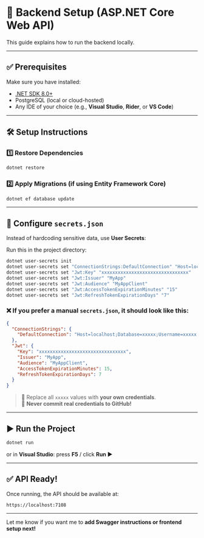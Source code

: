 # 🚀 Backend Setup (ASP.NET Core Web API)

This guide explains how to run the backend locally.

---

## ✅ Prerequisites

Make sure you have installed:

- [.NET SDK 8.0+](https://dotnet.microsoft.com/download)
- PostgreSQL (local or cloud-hosted)
- Any IDE of your choice (e.g., **Visual Studio**, **Rider**, or **VS Code**)

---

## 🛠️ Setup Instructions

### 1️⃣ Restore Dependencies

```sh
dotnet restore
```

### 2️⃣ Apply Migrations (if using Entity Framework Core)

```sh
dotnet ef database update
```

---

## 🔐 Configure `secrets.json`

Instead of hardcoding sensitive data, use **User Secrets**:

Run this in the project directory:

```sh
dotnet user-secrets init
dotnet user-secrets set "ConnectionStrings:DefaultConnection" "Host=localhost;Database=YOUR_DB_NAME;Username=YOUR_USERNAME;Password=YOUR_PASSWORD;SSL Mode=Allow;Trust Server Certificate=true"
dotnet user-secrets set "Jwt:Key" "xxxxxxxxxxxxxxxxxxxxxxxxxxxxxxxx"
dotnet user-secrets set "Jwt:Issuer" "MyApp"
dotnet user-secrets set "Jwt:Audience" "MyAppClient"
dotnet user-secrets set "Jwt:AccessTokenExpirationMinutes" "15"
dotnet user-secrets set "Jwt:RefreshTokenExpirationDays" "7"
```

### ❌ If you prefer a manual `secrets.json`, it should look like this:

```json
{
  "ConnectionStrings": {
    "DefaultConnection": "Host=localhost;Database=xxxxx;Username=xxxxx;Password=xxxxx;SSL Mode=Allow;Trust Server Certificate=true"
  },
  "Jwt": {
    "Key": "xxxxxxxxxxxxxxxxxxxxxxxxxxxxxxxx",
    "Issuer": "MyApp",
    "Audience": "MyAppClient",
    "AccessTokenExpirationMinutes": 15,
    "RefreshTokenExpirationDays": 7
  }
}
```

> 🔁 Replace all `xxxxx` values with **your own credentials**.  
> 🚫 **Never commit real credentials to GitHub!**

---

## ▶️ Run the Project

```sh
dotnet run
```

or in **Visual Studio**: press **F5** / click **Run ▶️**

---

## ✅ API Ready!

Once running, the API should be available at:

```
https://localhost:7108
```

---

Let me know if you want me to **add Swagger instructions or frontend setup next!**
